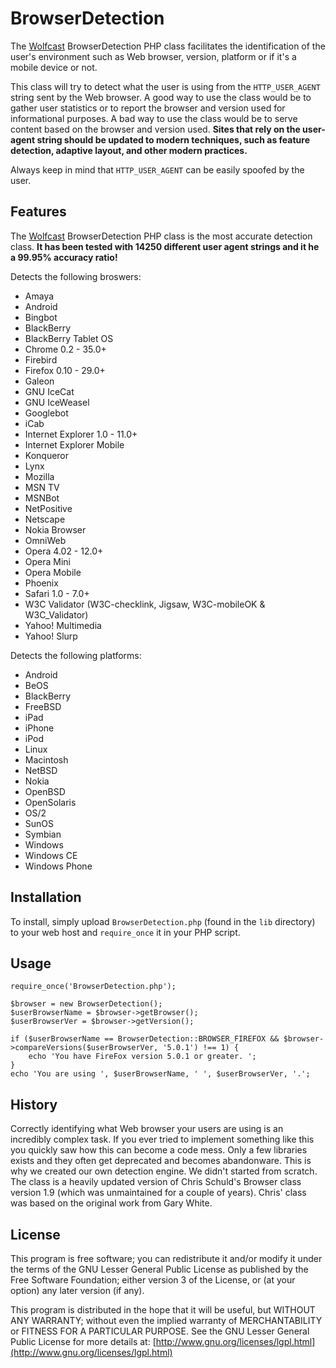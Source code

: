 BrowserDetection
================

The [Wolfcast](http://wolfcast.com/) BrowserDetection PHP class facilitates the identification of the user's environment such as Web browser, version, platform or if it's a mobile device or not.

This class will try to detect what the user is using from the `HTTP_USER_AGENT` string sent by the Web browser. A good way to use the class would be to gather user statistics or to report the browser and version used for informational purposes. A bad way to use the class would be to serve content based on the browser and version used. **Sites that rely on the user-agent string should be updated to modern techniques, such as feature detection, adaptive layout, and other modern practices.**

Always keep in mind that `HTTP_USER_AGENT` can be easily spoofed by the user.

Features
--------

The [Wolfcast](http://wolfcast.com/) BrowserDetection PHP class is the most accurate detection class. **It has been tested with 14250 different user agent strings and it he a 99.95% accuracy ratio!**

Detects the following broswers:
  * Amaya
  * Android
  * Bingbot
  * BlackBerry
  * BlackBerry Tablet OS
  * Chrome 0.2 - 35.0+
  * Firebird
  * Firefox 0.10 - 29.0+
  * Galeon
  * GNU IceCat
  * GNU IceWeasel
  * Googlebot
  * iCab
  * Internet Explorer 1.0 - 11.0+
  * Internet Explorer Mobile
  * Konqueror
  * Lynx
  * Mozilla
  * MSN TV
  * MSNBot
  * NetPositive
  * Netscape
  * Nokia Browser
  * OmniWeb
  * Opera 4.02 - 12.0+
  * Opera Mini
  * Opera Mobile
  * Phoenix
  * Safari 1.0 - 7.0+
  * W3C Validator (W3C-checklink, Jigsaw, W3C-mobileOK & W3C_Validator)
  * Yahoo! Multimedia
  * Yahoo! Slurp

Detects the following platforms:
  * Android
  * BeOS
  * BlackBerry
  * FreeBSD
  * iPad
  * iPhone
  * iPod
  * Linux
  * Macintosh
  * NetBSD
  * Nokia
  * OpenBSD
  * OpenSolaris
  * OS/2
  * SunOS
  * Symbian
  * Windows
  * Windows CE
  * Windows Phone

Installation
------------

To install, simply upload `BrowserDetection.php` (found in the `lib` directory) to your web host and `require_once` it in your PHP script.

Usage
-----

```
require_once('BrowserDetection.php');

$browser = new BrowserDetection();
$userBrowserName = $browser->getBrowser();
$userBrowserVer = $browser->getVersion();

if ($userBrowserName == BrowserDetection::BROWSER_FIREFOX && $browser->compareVersions($userBrowserVer, '5.0.1') !== 1) {
    echo 'You have FireFox version 5.0.1 or greater. ';
}
echo 'You are using ', $userBrowserName, ' ', $userBrowserVer, '.';
```

History
-------

Correctly identifying what Web browser your users are using is an incredibly complex task. If you ever tried to implement something like this you quickly saw how this can become a code mess. Only a few libraries exists and they often get deprecated and becomes abandonware. This is why we created our own detection engine. We didn't started from scratch. The class is a heavily updated version of Chris Schuld's Browser class version 1.9 (which was unmaintained for a couple of years). Chris' class was based on the original work from Gary White.

License
-------

This program is free software; you can redistribute it and/or modify it under the terms of the GNU Lesser General Public License as published by the Free Software Foundation; either version 3 of the License, or (at your option) any later version (if any).

This program is distributed in the hope that it will be useful, but WITHOUT ANY WARRANTY; without even the implied warranty of MERCHANTABILITY or FITNESS FOR A PARTICULAR PURPOSE. See the GNU Lesser General Public License for more details at: [http://www.gnu.org/licenses/lgpl.html](http://www.gnu.org/licenses/lgpl.html)
